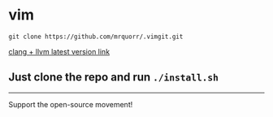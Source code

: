 # vim
`git clone https://github.com/mrquorr/.vimgit.git`


[clang + llvm latest version link](http://llvm.org/releases/download.html)


Just clone the repo and run `./install.sh`
---
---
Support the open-source movement!
